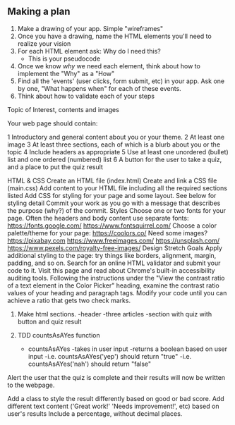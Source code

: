 ## Making a plan
1) Make a drawing of your app. Simple "wireframes"
2) Once you have a drawing, name the HTML elements you'll need to realize your vision
3) For each HTML element ask: Why do I need this?
    - This is your pseudocode
4) Once we know _why_ we need each element, think about how to implement the "Why" as a "How"
5) Find all the 'events' (user clicks, form submit, etc) in your app. Ask one by one, "What happens when" for each of these events.
6) Think about how to validate each of your steps

Topic of Interest, contents and images

Your web page should contain:

1 Introductory and general content about you or your theme.
2 At least one image
3 At least three sections, each of which is a blurb about you or the topic
4 Include headers as appropriate
5 Use at least one unordered (bullet) list and one ordered (numbered) list
6 A button for the user to take a quiz, and a place to put the quiz result

HTML & CSS
Create an HTML file (index.html)
Create and link a CSS file (main.css)
Add content to your HTML file including all the required sections listed
Add CSS for styling for your page and some layout. See below for styling detail
Commit your work as you go with a message that describes the purpose (why?) of the commit.
Styles
Choose one or two fonts for your page. Often the headers and body content use separate fonts:
https://fonts.google.com/
https://www.fontsquirrel.com/
Choose a color palette/theme for your page:
https://coolors.co/
Need some images?
https://pixabay.com
https://www.freeimages.com/
https://unsplash.com/
https://www.pexels.com/royalty-free-images/
Design Stretch Goals
Apply additional styling to the page: try things like borders, alignment, margin, padding, and so on.
Search for an online HTML validator and submit your code to it.
Visit this page and read about Chrome's built-in accessibility auditing tools. Following the instructions under the "View the contrast ratio of a text element in the Color Picker" heading, examine the contrast ratio values of your heading and paragraph tags. Modify your code until you can achieve a ratio that gets two check marks.


1. Make html sections. 
    -header
    -three articles
    -section with quiz with button and quiz result

2. TDD countsAsAYes function
    - countsAsAYes 
        -takes in user input
        -returns a boolean based on user input
        -i.e. countsAsAYes('yep') should return "true"
        -i.e. countsAsAYes('nah') should return "false"


Alert the user that the quiz is complete and their results will now be written to the webpage.

Add a class to style the result differently based on good or bad score.
Add different text content ('Great work!' 'Needs improvement!', etc) based on user's results
Include a percentage, without decimal places.
        